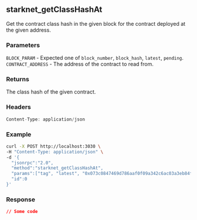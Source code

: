 ## starknet_getClassHashAt
Get the contract class hash in the given block for the contract deployed at the given address.

### Parameters
`BLOCK_PARAM` - Expected one of `block_number`, `block_hash`, `latest`, `pending`.
`CONTRACT_ADDRESS` - The address of the contract to read from.

### Returns
The class hash of the given contract.

### Headers
```rust
Content-Type: application/json
```

### Example
```bash
curl -X POST http://localhost:3030 \
-H "Content-Type: application/json" \
-d '{
  "jsonrpc":"2.0",
  "method":"starknet_getClassHashAt",
  "params":["tag", "latest", "0x073c0847469d786aaf0f09a342c6ac03a3eb84ff10ec2cb7acd2da089ca8ccff"],
  "id":0
}'
```

### Response
```json
// Some code
```
